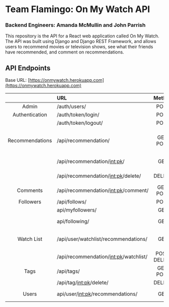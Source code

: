 # Team Flamingo: On My Watch API
### Backend Engineers: Amanda McMullin and John Parrish

This repository is the API for a React web application called On My Watch. The API was built using Django and Django REST Framework, and allows users to recommend movies or television shows, see what their friends have recommended, and comment on recommendations.

## API Endpoints

Base URL: [https://onmywatch.herokuapp.com](https://onmywatch.herokuapp.com)

|                 | URL                                     |    Method    |                                   Function |
| :-------------: | :-------------------------------------- | :----------: | -----------------------------------------: |
|      Admin      | /auth/users/                            |     POST     |                                Create User |
| Authentication  | /auth/token/login/                      |     POST     |                                      Login |
|                 | /auth/token/logout/                     |     POST     |                                     Logout |
| Recommendations | /api/recommendation/                    |  GET, POST   | View Recommendation, Create Recommendation |
|                 | /api/recommendation/<int:pk>/           |     GET      |                     Recommendation Details |
|                 | /api/recommendation/<int:pk>/delete/    |    DELETE    |                     Delete Recommendations |
|    Comments     | /api/recommendation/<int:pk>/comment/   |  GET, POST   |              View Comments, Create Comment |
|    Followers    | /api/follows/                           |     POST     |                              Follow a user |
|                 | api/myfollowers/                        |     GET      |                          List of Followers |
|                 | api/following/                          |     GET      |            List of Users You Are Following |
|   Watch List    | /api/user/watchlist/recommendations/    |     GET      |          View User Favorite Recommendation |
|                 | /api/recommendation/<int:pk>/watchlist/ | POST, DELETE |            Add Favorites, Remove Favorites |
|      Tags       | /api/tags/                              |  GET, POST   |                      View Tags, Create Tag |
|                 | /api/tag/<int:pk>/delete/               |    DELETE    |                                Delete Tags |
|      Users      | api/user/<int:pk>/recommendations/      |     GET      |             View All Users Recommendations |
